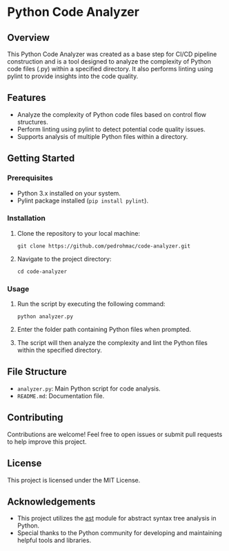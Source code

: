 # Python Code Analyzer

## Overview
This Python Code Analyzer was created as a base step for CI/CD pipeline construction and is a tool designed to analyze the complexity of Python code files (.py) within a specified directory. It also performs linting using pylint to provide insights into the code quality.

## Features
- Analyze the complexity of Python code files based on control flow structures.
- Perform linting using pylint to detect potential code quality issues.
- Supports analysis of multiple Python files within a directory.

## Getting Started
### Prerequisites
- Python 3.x installed on your system.
- Pylint package installed (`pip install pylint`).

### Installation
1. Clone the repository to your local machine:

    ```
    git clone https://github.com/pedrohmac/code-analyzer.git
    ```

2. Navigate to the project directory:

    ```
    cd code-analyzer
    ```

### Usage
1. Run the script by executing the following command:

    ```
    python analyzer.py
    ```

2. Enter the folder path containing Python files when prompted.

3. The script will then analyze the complexity and lint the Python files within the specified directory.

## File Structure
- `analyzer.py`: Main Python script for code analysis.
- `README.md`: Documentation file.

## Contributing
Contributions are welcome! Feel free to open issues or submit pull requests to help improve this project.

## License
This project is licensed under the MIT License.

## Acknowledgements
- This project utilizes the [ast](https://docs.python.org/3/library/ast.html) module for abstract syntax tree analysis in Python.
- Special thanks to the Python community for developing and maintaining helpful tools and libraries.
